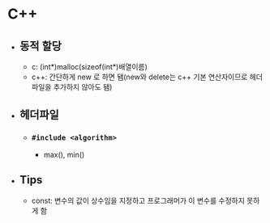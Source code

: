 # C++
- ## 동적 할당
  - c: (int*)malloc(sizeof(int*)배열이름)
  - c++: 간단하게 new 로 하면 됌(new와 delete는 c++ 기본 연산자이므로 헤더파일을 추가하지 않아도 됌)

- ## 헤더파일
  - ### `#include <algorithm>`
    - max(), min()
- ## Tips
  - const: 변수의 값이 상수임을 지정하고 프로그래머가 이 변수를 수정하지 못하게 함
